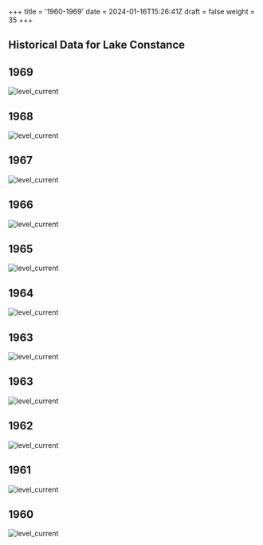 +++
title = '1960-1969'
date = 2024-01-16T15:26:41Z
draft = false
weight = 35
+++

## Historical Data for Lake Constance

## 1969

![level_current](/images/EN/graphs_historic/longterm_EN_1969.png)

## 1968

![level_current](/images/EN/graphs_historic/longterm_EN_1968.png)

## 1967

![level_current](/images/EN/graphs_historic/longterm_EN_1967.png)

## 1966

![level_current](/images/EN/graphs_historic/longterm_EN_1966.png)

## 1965

![level_current](/images/EN/graphs_historic/longterm_EN_1965.png)

## 1964

![level_current](/images/EN/graphs_historic/longterm_EN_1964.png)

## 1963

![level_current](/images/EN/graphs_historic/longterm_EN_1964.png)

## 1963

![level_current](/images/EN/graphs_historic/longterm_EN_1963.png)

## 1962

![level_current](/images/EN/graphs_historic/longterm_EN_1962.png)

## 1961

![level_current](/images/EN/graphs_historic/longterm_EN_1961.png)

## 1960

![level_current](/images/EN/graphs_historic/longterm_EN_1960.png)